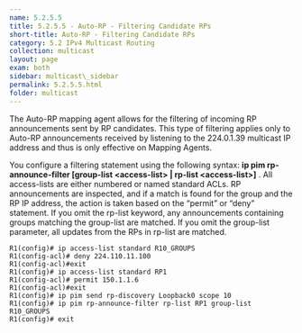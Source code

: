 ```yaml
---
name: 5.2.5.5
title: 5.2.5.5 - Auto-RP - Filtering Candidate RPs
short-title: Auto-RP - Filtering Candidate RPs
category: 5.2 IPv4 Multicast Routing
collection: multicast
layout: page
exam: both
sidebar: multicast\_sidebar
permalink: 5.2.5.5.html
folder: multicast
---
```

The Auto-RP mapping agent allows for the filtering of incoming RP announcements sent by RP candidates. This type of filtering applies only to Auto-RP announcements received by listening to the 224.0.1.39 multicast IP address and thus is only effective on Mapping Agents.

You configure a filtering statement using the following syntax: **ip pim rp-announce-filter \[group-list \<access-list\> \| rp-list \<access-list\>\]** . All access-lists are either numbered or named standard ACLs. RP announcements are inspected, and if a match is found for the group and the RP IP address, the action is taken based on the “permit” or “deny” statement. If you omit the rp-list keyword, any announcements containing groups matching the group-list are matched. If you omit the group-list parameter, all updates from the RPs in rp-list are matched.
```
R1(config)# ip access-list standard R10_GROUPS
R1(config-acl)# deny 224.110.11.100
R1(config-acl)#exit
R1(config)# ip access-list standard RP1
R1(config-acl)# permit 150.1.1.6
R1(config-acl)#exit
R1(config)# ip pim send rp-discovery Loopback0 scope 10
R1(config)# ip pim rp-announce-filter rp-list RP1 group-list R10_GROUPS
R1(config)# exit
```
